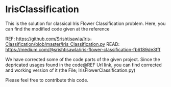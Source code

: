 # IrisClassification

This is the solution for classical Iris Flower Classification problem.
Here, you can find the modified code given at the reference

REF: https://github.com/Srishtisawla/Iris-Classification/blob/master/Iris_Classification.py
READ: https://medium.com/@srishtisawla/iris-flower-classification-fb6189de3fff

We have corrected some of the code parts of the given project. Since the depricated usages
found in the code@REF Url link, you can find corrected and working version of it 
(the File; IrisFlowerClassification.py)

Please feel free to contribute this code.
